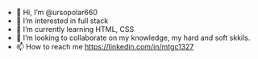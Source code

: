 - 👋 Hi, I’m @ursopolar660
- 👀 I’m interested in full stack
- 🌱 I’m currently learning HTML, CSS
- 💞️ I’m looking to collaborate on my knowledge, my hard and soft skkils.
- 📫 How to reach me https://linkedin.com/in/mtgc1327

<!---
ursopolar660/ursopolar660 is a ✨ special ✨ repository because its `README.md` (this file) appears on your GitHub profile.
You can click the Preview link to take a look at your changes.
--->
